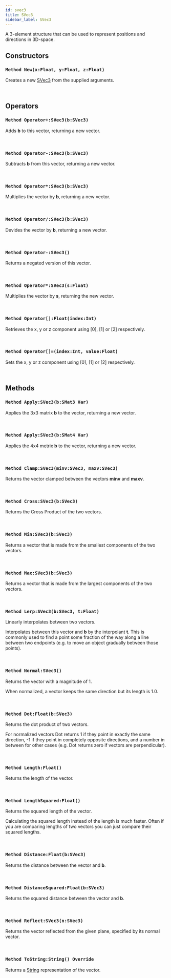 ```yaml
---
id: svec3
title: SVec3
sidebar_label: SVec3
---
```


A 3-element structure that can be used to represent positions and directions in 3D-space.


## Constructors

### `Method New(x:Float, y:Float, z:Float)`

Creates a new [SVec3](../../../brl/brl.geometry/svec3) from the supplied arguments.

<br/>

## Operators

### `Method Operator+:SVec3(b:SVec3)`

Adds <b>b</b> to this vector, returning a new vector.

<br/>

### `Method Operator-:SVec3(b:SVec3)`

Subtracts <b>b</b> from this vector, returning a new vector.

<br/>

### `Method Operator*:SVec3(b:SVec3)`

Multiplies the vector by <b>b</b>, returning a new vector.

<br/>

### `Method Operator/:SVec3(b:SVec3)`

Devides the vector by <b>b</b>, returning a new vector.

<br/>

### `Method Operator-:SVec3()`

Returns a negated version of this vector.

<br/>

### `Method Operator*:SVec3(s:Float)`

Multiplies the vector by <b>s</b>, returning the new vector.

<br/>

### `Method Operator[]:Float(index:Int)`

Retrieves the x, y or z component using [0], [1] or [2] respectively.

<br/>

### `Method Operator[]=(index:Int, value:Float)`

Sets the x, y or z component using [0], [1] or [2] respectively.

<br/>

## Methods

### `Method Apply:SVec3(b:SMat3 Var)`

Applies the 3x3 matrix <b>b</b> to the vector, returning a new vector.

<br/>

### `Method Apply:SVec3(b:SMat4 Var)`

Applies the 4x4 metrix <b>b</b> to the vector, returning a new vector.

<br/>

### `Method Clamp:SVec3(minv:SVec3, maxv:SVec3)`

Returns the vector clamped between the vectors <b>minv</b> and <b>maxv</b>.

<br/>

### `Method Cross:SVec3(b:SVec3)`

Returns the Cross Product of the two vectors.

<br/>

### `Method Min:SVec3(b:SVec3)`

Returns a vector that is made from the smallest components of the two vectors.

<br/>

### `Method Max:SVec3(b:SVec3)`

Returns a vector that is made from the largest components of the two vectors.

<br/>

### `Method Lerp:SVec3(b:SVec3, t:Float)`

Linearly interpolates between two vectors.

Interpolates between this vector and <b>b</b> by the interpolant <b>t</b>.
This is commonly used to find a point some fraction of the way along a line between two endpoints (e.g. to move an object gradually between those points).


<br/>

### `Method Normal:SVec3()`

Returns the vector with a magnitude of 1.

When normalized, a vector keeps the same direction but its length is 1.0.


<br/>

### `Method Dot:Float(b:SVec3)`

Returns the dot product of two vectors.

For normalized vectors Dot returns 1 if they point in exactly the same direction, -1 if they point in completely opposite directions,
and a number in between for other cases (e.g. Dot returns zero if vectors are perpendicular).


<br/>

### `Method Length:Float()`

Returns the length of the vector.

<br/>

### `Method LengthSquared:Float()`

Returns the squared length of the vector.

Calculating the squared length instead of the length is much faster.
Often if you are comparing lengths of two vectors you can just compare their squared lengths.


<br/>

### `Method Distance:Float(b:SVec3)`

Returns the distance between the vector and <b>b</b>.

<br/>

### `Method DistanceSquared:Float(b:SVec3)`

Returns the squared distance between the vector and <b>b</b>.

<br/>

### `Method Reflect:SVec3(n:SVec3)`

Returns the vector reflected from the given plane, specified by its normal vector.

<br/>

### `Method ToString:String() Override`

Returns a [String](../../../brl/brl.blitz/#string) representation of the vector.

<br/>

